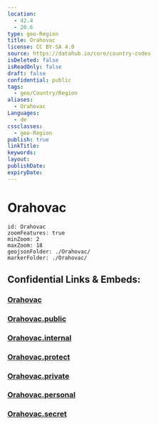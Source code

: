 ```yaml
---
location:
  - 42.4
  - 20.6
type: geo-Region
title: Orahovac
license: CC BY-SA 4.0
source: https://datahub.io/core/country-codes
isDeleted: false
isReadOnly: false
draft: false
confidential: public
tags:
  - geo/Country/Region
aliases:
  - Orahovac
Languages:
  - de
cssclasses:
  - geo-Region
publish: true
linkTitle:
keywords:
layout:
publishDate:
expiryDate:
---
```


# Orahovac

```leaflet
id: Orahovac
zoomFeatures: true 
minZoom: 2 
maxZoom: 18
geojsonFolder: ./Orahovac/
markerFolder: ./Orahovac/
```


## Confidential Links & Embeds: 

### [Orahovac](/_Standards/Earth/Continent/Europe/Europe~South/Kosovo/districts~Kosovo/Đakovica/counties~Đakovica/Orahovac.md) 

### [Orahovac.public](/_public/Earth/Continent/Europe/Europe~South/Kosovo/districts~Kosovo/Đakovica/counties~Đakovica/Orahovac.public.md) 

### [Orahovac.internal](/_internal/Earth/Continent/Europe/Europe~South/Kosovo/districts~Kosovo/Đakovica/counties~Đakovica/Orahovac.internal.md) 

### [Orahovac.protect](/_protect/Earth/Continent/Europe/Europe~South/Kosovo/districts~Kosovo/Đakovica/counties~Đakovica/Orahovac.protect.md) 

### [Orahovac.private](/_private/Earth/Continent/Europe/Europe~South/Kosovo/districts~Kosovo/Đakovica/counties~Đakovica/Orahovac.private.md) 

### [Orahovac.personal](/_personal/Earth/Continent/Europe/Europe~South/Kosovo/districts~Kosovo/Đakovica/counties~Đakovica/Orahovac.personal.md) 

### [Orahovac.secret](/_secret/Earth/Continent/Europe/Europe~South/Kosovo/districts~Kosovo/Đakovica/counties~Đakovica/Orahovac.secret.md)

